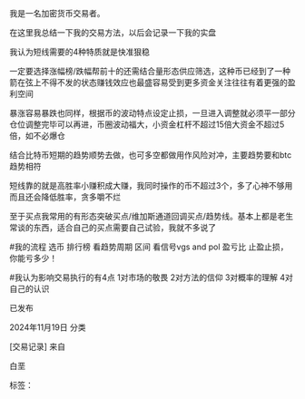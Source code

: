 我是一名加密货币交易者。

在这里我总结一下我的交易方法，以后会记录一下我的实盘

我认为短线需要的4种特质就是快准狠稳

一定要选择涨幅榜/跌幅帮前十的还需结合量形态供应筛选，这种币已经到了一种箭在弦上不得不发的状态赚钱效应也最盛容易受到更多资金关注往往有着更强的盈利空间

暴涨容易暴跌也同样，根据币的波动特点设定止损，一旦进入调整就必须平一部分仓位调整完毕可以再进，币圈波动福大，小资金杠杆不超过15倍大资金不超过5倍，如不必爆仓

结合比特币短期的趋势顺势去做，也可多空都做用作风险对冲，主要趋势要和btc趋势相符

短线靠的就是高胜率小赚积成大赚，我同时操作的币不超过3个，多了心神不够用而且还会降低胜率，贪多嚼不烂

至于买点我常用的有形态突破买点/维加斯通道回调买点/趋势线。基本上都是老生常谈的东西，适合自己的买点需要自己试验，我就不多说了

#我的流程
选币 排行榜
看趋势周期 区间
看信号vgs and pol
盈亏比 止盈止损，你能亏多少！

#我认为影响交易执行的有4点
1对市场的敬畏 
2对方法的信仰
3对概率的理解
4对自己的认识

已发布

2024年11月19日
分类

[交易记录]
来自

白垩

标签：